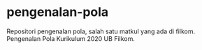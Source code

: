 # pengenalan-pola
Repositori pengenalan pola, salah satu matkul yang ada di filkom. Pengenalan Pola Kurikulum 2020 UB Filkom.
